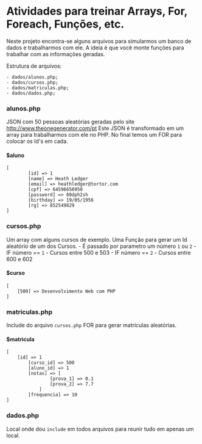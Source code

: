 # Atividades para treinar Arrays, For, Foreach, Funções, etc.

Neste projeto encontra-se alguns arquivos para simularmos um banco de dados e trabalharmos com ele.
A ideia é que você monte funções para trabalhar com as informações geradas.

Estrutura de arquivos:

    - dados/alunos.php;
    - dados/cursos.php;
    - dados/matriculas.php;
    - dados/dados.php;
    
### alunos.php
JSON com 50 pessoas aleatórias geradas pelo site http://www.theonegenerator.com/pt
Este JSON é transformado em um array para trabalharmos com ele no PHP.
No final temos um FOR para colocar os Id's em cada.

#### $aluno
```code
[
        [id] => 1
        [name] => Heath Ledger
        [email] => heathledger@tortor.com
        [cpf] => 64596650950
        [password] => 80dph2sh
        [birthday] => 19/05/1956
        [rg] => 852549829
]
```
### cursos.php
Um array com alguns cursos de exemplo.
Uma Função para gerar um Id aleatório de um dos Cursos.
    - É passado por parametro um número `1` ou `2`
    - IF número == `1` - Cursos entre 500 e 503
    - IF número == `2` - Cursos entre 600 e 602

#### $curso
```code
[
    [500] => Desenvolvimento Web com PHP
]
```
### matriculas.php
Include do arquivo `cursos.php`
FOR para gerar matrículas aleatórias.
#### $matricula
```code
[
    [id] => 1
        [curso_id] => 500
        [aluno_id] => 1
        [notas] => [
                [prova_1] => 0.1
                [prova_2] => 7.7
            ]
        [frequencia] => 10
]
```

### dados.php
Local onde dou `include` em todos arquivos para reunir tudo em apenas um local.